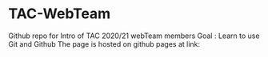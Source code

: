 # TAC-WebTeam
Github repo for Intro of TAC 2020/21 webTeam members
Goal : Learn to use Git and Github
The page is hosted on github pages
at link: 

